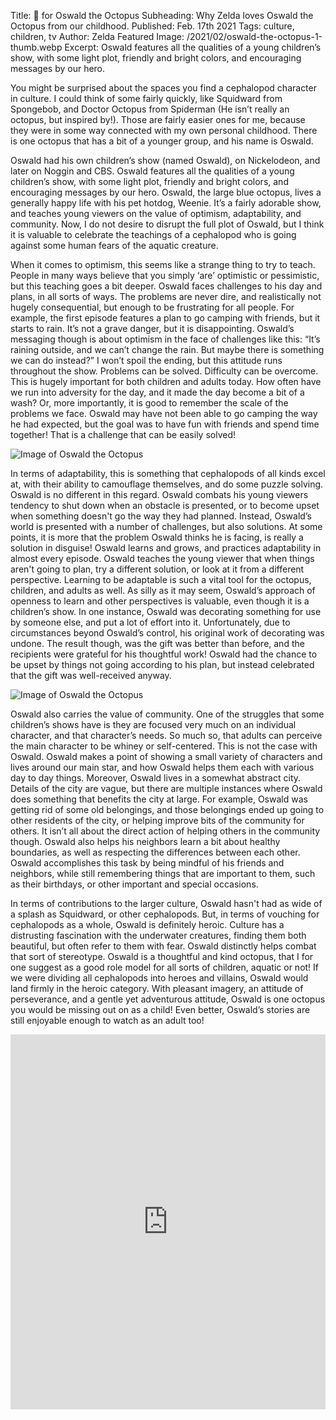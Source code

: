 Title: 🥰 for Oswald the Octopus
Subheading: Why Zelda loves Oswald the Octopus from our childhood.
Published: Feb. 17th 2021
Tags: culture, children, tv
Author: Zelda
Featured Image: /2021/02/oswald-the-octopus-1-thumb.webp
Excerpt: Oswald features all the qualities of a young children’s show, with some light plot, friendly and bright colors, and encouraging messages by our hero.

You might be surprised about the spaces you find a cephalopod character in culture. I could think of some fairly quickly, like Squidward from Spongebob, and Doctor Octopus from Spiderman (He isn’t really an octopus, but inspired by!). Those are fairly easier ones for me, because they were in some way connected with my own personal childhood. There is one octopus that has a bit of a younger group, and his name is Oswald. 

Oswald had his own children’s show (named Oswald), on Nickelodeon, and later on Noggin and CBS. Oswald features all the qualities of a young children’s show, with some light plot, friendly and bright colors, and encouraging messages by our hero. Oswald, the large blue octopus, lives a generally happy life with his pet hotdog, Weenie. It’s a fairly adorable show, and teaches young viewers on the value of optimism, adaptability, and community. Now, I do not desire to disrupt the full plot of Oswald, but I think it is valuable to celebrate the teachings of a cephalopod who is going against some human fears of the aquatic creature.

When it comes to optimism, this seems like a strange thing to try to teach. People in many ways believe that you simply ‘are’ optimistic or pessimistic, but this teaching goes a bit deeper. Oswald faces challenges to his day and plans, in all sorts of ways. The problems are never dire, and realistically not hugely consequential, but enough to be frustrating for all people. For example, the first episode features a plan to go camping with friends, but it starts to rain. It’s not a grave danger, but it is disappointing. Oswald’s messaging though is about optimism in the face of challenges like this: “It’s raining outside, and we can’t change the rain. But maybe there is something we can do instead?” I won’t spoil the ending, but this attitude runs throughout the show. Problems can be solved. Difficulty can be overcome. This is hugely important for both children and adults today. How often have we run into adversity for the day, and it made the day become a bit of a wash? Or, more importantly, it is good to remember the scale of the problems we face. Oswald may have not been able to go camping the way he had expected, but the goal was to have fun with friends and spend time together! That is a challenge that can be easily solved!

![Image of Oswald the Octopus](/2021/02/oswald-the-octopus-2-1200.webp)

In terms of adaptability, this is something that cephalopods of all kinds excel at, with their ability to camouflage themselves, and do some puzzle solving. Oswald is no different in this regard. Oswald combats his young viewers tendency to shut down when an obstacle is presented, or to become upset when something doesn't go the way they had planned. Instead, Oswald’s world is presented with a number of challenges, but also solutions. At some points, it is more that the problem Oswald thinks he is facing, is really a solution in disguise! Oswald learns and grows, and practices adaptability in almost every episode. Oswald teaches the young viewer that when things aren't going to plan, try a different solution, or look at it from a different perspective. Learning to be adaptable is such a vital tool for the octopus, children, and adults as well. As silly as it may seem, Oswald’s approach of openness to learn and other perspectives is valuable, even though it is a children’s show. In one instance, Oswald was decorating something for use by someone else, and put a lot of effort into it. Unfortunately, due to circumstances beyond Oswald’s control, his original work of decorating was undone. The result though, was the gift was better than before, and the recipients were grateful for his thoughtful work! Oswald had the chance to be upset by things not going according to his plan, but instead celebrated that the gift was well-received anyway.

![Image of Oswald the Octopus](/2021/02/oswald-the-octopus-3-1200.webp)

Oswald also carries the value of community. One of the struggles that some children’s shows have is they are focused very much on an individual character, and that character’s needs. So much so, that adults can perceive the main character to be whiney or self-centered. This is not the case with Oswald. Oswald makes a point of showing a small variety of characters and lives around our main star, and how Oswald helps them each with various day to day things. Moreover, Oswald lives in a somewhat abstract city. Details of the city are vague, but there are multiple instances where Oswald does something that benefits the city at large. For example, Oswald was getting rid of some old belongings, and those belongings ended up going to other residents of the city, or helping improve bits of the community for others. It isn’t all about the direct action of helping others in the community though. Oswald also helps his neighbors learn a bit about healthy boundaries, as well as respecting the differences between each other. Oswald accomplishes this task by being mindful of his friends and neighbors, while still remembering things that are important to them, such as their birthdays, or other important and special occasions.
	
In terms of contributions to the larger culture, Oswald hasn't had as wide of a splash as Squidward, or other cephalopods. But, in terms of vouching for cephalopods as a whole, Oswald is definitely heroic. Culture has a distrusting fascination with the underwater creatures, finding them both beautiful, but often refer to them with fear. Oswald distinctly helps combat that sort of stereotype. Oswald is a thoughtful and kind octopus, that I for one suggest as a good role model for all sorts of children, aquatic or not! If we were dividing all cephalopods into heroes and villains, Oswald would land firmly in the heroic category. With pleasant imagery, an attitude of perseverance, and a gentle yet adventurous attitude, Oswald is one octopus you would be missing out on as a child! Even better, Oswald’s stories are still enjoyable enough to watch as an adult too!

<iframe width="100%" height="600" src="https://www.youtube.com/embed/xGghKn4xLyA" frameborder="0" allow="accelerometer; autoplay; clipboard-write; encrypted-media; gyroscope; picture-in-picture" allowfullscreen></iframe>
